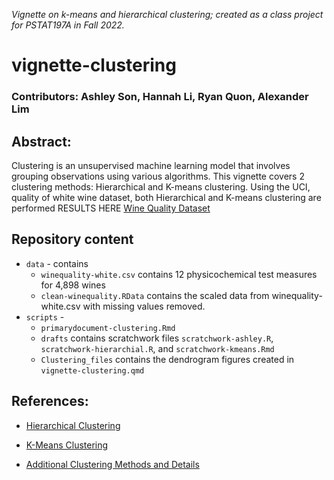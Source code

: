 *Vignette on k-means and hierarchical clustering; created as a class project for PSTAT197A in Fall 2022.*

# vignette-clustering


### Contributors: Ashley Son, Hannah Li, Ryan Quon, Alexander Lim

## Abstract: 

Clustering is an unsupervised machine learning model that involves grouping observations using various algorithms. This vignette covers 2 clustering methods: Hierarchical and K-means clustering. Using the UCI, quality of white wine dataset, both Hierarchical and K-means clustering are performed RESULTS HERE [Wine Quality Dataset](https://archive.ics.uci.edu/ml/datasets/Wine+Quality)

## Repository content

-   `data` - contains 
    -   `winequality-white.csv` contains 12 physicochemical test measures for 4,898 wines
    -   `clean-winequality.RData` contains the scaled data from winequality-white.csv with missing values removed.
-   `scripts` -
    -   `primarydocument-clustering.Rmd`
    -   `drafts` contains scratchwork files `scratchwork-ashley.R`, `scratchwork-hierarchial.R`, and `scratchwork-kmeans.Rmd`
    -   `Clustering_files` contains the dendrogram figures created in `vignette-clustering.qmd`
    

## References:

-   [Hierarchical Clustering](https://www.statology.org/hierarchical-clustering-in-r/)

-   [K-Means Clustering](https://towardsdatascience.com/understanding-k-means-clustering-in-machine-learning-6a6e67336aa1)

-   [Additional Clustering Methods and Details](https://www.freecodecamp.org/news/8-clustering-algorithms-in-machine-learning-that-all-data-scientists-should-know/)
